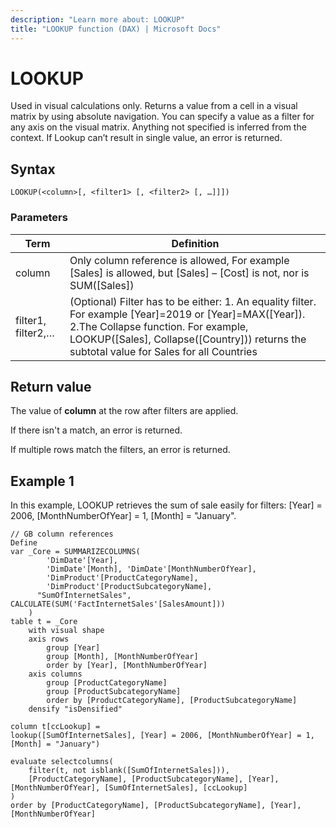 ```yaml
---
description: "Learn more about: LOOKUP"
title: "LOOKUP function (DAX) | Microsoft Docs"
---
```

# LOOKUP

Used in visual calculations only. Returns a value from a cell in a visual matrix by using absolute navigation. You can specify a value as a filter for any axis on the visual matrix. Anything not specified is inferred from the context. If Lookup can’t result in single value, an error is returned.

## Syntax

```dax
LOOKUP(<column>[, <filter1> [, <filter2> [, …]]])
```

### Parameters

|Term|Definition|
|--------|--------------|
|column| Only column reference is allowed,  For example [Sales] is allowed, but [Sales] – [Cost] is not, nor is SUM([Sales]) |
|filter1, filter2,…|(Optional) Filter has to be either: 1. An equality filter. For example [Year]=2019 or [Year]=MAX([Year]). 2.The Collapse function. For example, LOOKUP([Sales], Collapse([Country])) returns the subtotal value for Sales for all Countries|

## Return value

The value of **column** at the row after filters are applied.

If there isn't a match, an error is returned.

If multiple rows match the filters, an error is returned.

## Example 1

In this example, LOOKUP retrieves the sum of sale easily for filters: [Year] = 2006, [MonthNumberOfYear] = 1, [Month] = "January".

```dax
// GB column references
Define
var _Core = SUMMARIZECOLUMNS(
        'DimDate'[Year],
		'DimDate'[Month], 'DimDate'[MonthNumberOfYear],
        'DimProduct'[ProductCategoryName],
        'DimProduct'[ProductSubcategoryName],
      "SumOfInternetSales", CALCULATE(SUM('FactInternetSales'[SalesAmount]))
    )
table t = _Core
	with visual shape
	axis rows 
		group [Year]
		group [Month], [MonthNumberOfYear]
		order by [Year], [MonthNumberOfYear] 
	axis columns 
		group [ProductCategoryName]
		group [ProductSubcategoryName]
		order by [ProductCategoryName], [ProductSubcategoryName] 
	densify "isDensified"

column t[ccLookup] = 
lookup([SumOfInternetSales], [Year] = 2006, [MonthNumberOfYear] = 1, [Month] = "January")

evaluate selectcolumns(
	filter(t, not isblank([SumOfInternetSales])),
	[ProductCategoryName], [ProductSubcategoryName], [Year], [MonthNumberOfYear], [SumOfInternetSales], [ccLookup]
)
order by [ProductCategoryName], [ProductSubcategoryName], [Year], [MonthNumberOfYear]
```
